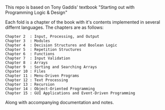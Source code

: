 This repo is based on Tony Gaddis' textbook "Starting out with Programming Logic & Design"

Each fold is a chapter of the book with it's contents implemented in several differnt languages. The chapters are as follows:

	Chapter 2  : Input, Processing, and Output
	Chapter 3  : Modules
	Chapter 4  : Decision Structures and Boolean Logic
	Chapter 5  : Repetition Structures
	Chapter 6  : Functions
	Chapter 7  : Input Validation
	Chapter 8  : Arrays
	Chapter 9  : Sorting and Searching Arrays
	Chpater 10 : Files
	Chapter 11 : Menu-Driven Programs
	Chapter 12 : Text Processing
	Chapter 13 : Recursion
	Chapter 14 : Object-Oriented Programming
	Chapter 15 : GUI Applications and Event-Driven Programming

Along with accompanying documentation and notes.
	

